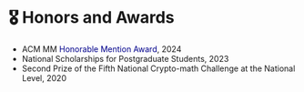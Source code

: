 # 🎖 Honors and Awards

- ACM MM <font color=DarkBlue>Honorable Mention Award</font>, 2024
- National Scholarships for Postgraduate Students, 2023
- Second Prize of the Fifth National Crypto-math Challenge at the National Level, 2020
